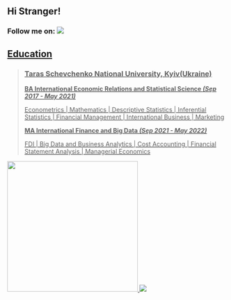 ## Hi Stranger!

### Follow me on: <a href="https://www.linkedin.com/in/mykytasmirnov/"><img src="https://img.shields.io/badge/linkedin-%230077B5.svg?&style=for-the-badge&logo=linkedin&logoColor=white" /> 

## Education
> ### Taras Schevchenko National University, Kyiv(Ukraine)
> 
> **BA International Economic Relations and Statistical Science *(Sep 2017 - May 2021)***
> 
> Econometrics | Mathematics | Descriptive Statistics | Inferential Statistics | Financial Management | International Business | Marketing
> 
> **MA International Finance and Big Data *(Sep 2021 - May 2022)***
>
> FDI | Big Data and Business Analytics | Cost Accounting | Financial Statement Analysis | Managerial Economics

 <img src="https://github.com/NikitaSmirnov22/git_for_geeks/blob/main/giphy2.gif" width="300" height="300"> <img src="https://github.com/NikitaSmirnov22/git_for_geeks/blob/main/nerdo.gif"> 

